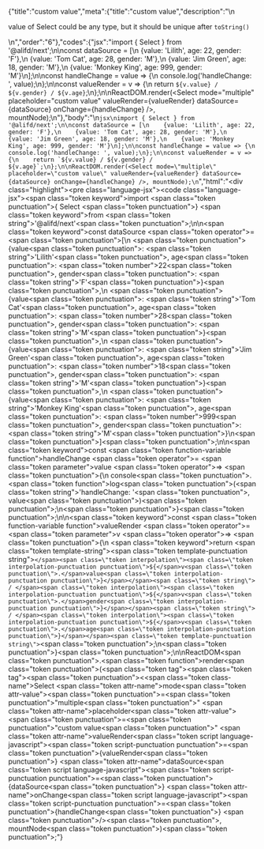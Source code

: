 {"title":"custom value","meta":{"title":"custom value","description":"\n<p>value of Select could be any type, but it should be unique after <code>toString()</code></p>\n","order":"6"},"codes":{"jsx":"import { Select } from '@alifd/next';\n\nconst dataSource = [\n    {value: 'Lilith', age: 22, gender: 'F'},\n    {value: 'Tom Cat', age: 28, gender: 'M'},\n    {value: 'Jim Green', age: 18, gender: 'M'},\n    {value: 'Monkey King', age: 999, gender: 'M'}\n];\n\nconst handleChange = value => {\n    console.log('handleChange: ', value);\n};\n\nconst valueRender = v => {\n    return `${v.value} / ${v.gender} / ${v.age}`;\n};\n\nReactDOM.render(<Select mode=\"multiple\" placeholder=\"custom value\" valueRender={valueRender} dataSource={dataSource} onChange={handleChange} />, mountNode);\n"},"body":"\n````jsx\nimport { Select } from '@alifd/next';\n\nconst dataSource = [\n    {value: 'Lilith', age: 22, gender: 'F'},\n    {value: 'Tom Cat', age: 28, gender: 'M'},\n    {value: 'Jim Green', age: 18, gender: 'M'},\n    {value: 'Monkey King', age: 999, gender: 'M'}\n];\n\nconst handleChange = value => {\n    console.log('handleChange: ', value);\n};\n\nconst valueRender = v => {\n    return `${v.value} / ${v.gender} / ${v.age}`;\n};\n\nReactDOM.render(<Select mode=\"multiple\" placeholder=\"custom value\" valueRender={valueRender} dataSource={dataSource} onChange={handleChange} />, mountNode);\n````","html":"<script>(function(){'use strict';\n\nvar _next = require('@alifd/next');\n\nvar dataSource = [{ value: 'Lilith', age: 22, gender: 'F' }, { value: 'Tom Cat', age: 28, gender: 'M' }, { value: 'Jim Green', age: 18, gender: 'M' }, { value: 'Monkey King', age: 999, gender: 'M' }];\n\nvar handleChange = function handleChange(value) {\n    console.log('handleChange: ', value);\n};\n\nvar valueRender = function valueRender(v) {\n    return v.value + ' / ' + v.gender + ' / ' + v.age;\n};\n\nReactDOM.render(React.createElement(_next.Select, { mode: 'multiple', placeholder: 'custom value', valueRender: valueRender, dataSource: dataSource, onChange: handleChange }), mountNode);})()</script><div class=\"highlight\"><pre class=\"language-jsx\"><code class=\"language-jsx\"><span class=\"token keyword\">import</span> <span class=\"token punctuation\">{</span> Select <span class=\"token punctuation\">}</span> <span class=\"token keyword\">from</span> <span class=\"token string\">'@alifd/next'</span><span class=\"token punctuation\">;</span>\n\n<span class=\"token keyword\">const</span> dataSource <span class=\"token operator\">=</span> <span class=\"token punctuation\">[</span>\n    <span class=\"token punctuation\">{</span>value<span class=\"token punctuation\">:</span> <span class=\"token string\">'Lilith'</span><span class=\"token punctuation\">,</span> age<span class=\"token punctuation\">:</span> <span class=\"token number\">22</span><span class=\"token punctuation\">,</span> gender<span class=\"token punctuation\">:</span> <span class=\"token string\">'F'</span><span class=\"token punctuation\">}</span><span class=\"token punctuation\">,</span>\n    <span class=\"token punctuation\">{</span>value<span class=\"token punctuation\">:</span> <span class=\"token string\">'Tom Cat'</span><span class=\"token punctuation\">,</span> age<span class=\"token punctuation\">:</span> <span class=\"token number\">28</span><span class=\"token punctuation\">,</span> gender<span class=\"token punctuation\">:</span> <span class=\"token string\">'M'</span><span class=\"token punctuation\">}</span><span class=\"token punctuation\">,</span>\n    <span class=\"token punctuation\">{</span>value<span class=\"token punctuation\">:</span> <span class=\"token string\">'Jim Green'</span><span class=\"token punctuation\">,</span> age<span class=\"token punctuation\">:</span> <span class=\"token number\">18</span><span class=\"token punctuation\">,</span> gender<span class=\"token punctuation\">:</span> <span class=\"token string\">'M'</span><span class=\"token punctuation\">}</span><span class=\"token punctuation\">,</span>\n    <span class=\"token punctuation\">{</span>value<span class=\"token punctuation\">:</span> <span class=\"token string\">'Monkey King'</span><span class=\"token punctuation\">,</span> age<span class=\"token punctuation\">:</span> <span class=\"token number\">999</span><span class=\"token punctuation\">,</span> gender<span class=\"token punctuation\">:</span> <span class=\"token string\">'M'</span><span class=\"token punctuation\">}</span>\n<span class=\"token punctuation\">]</span><span class=\"token punctuation\">;</span>\n\n<span class=\"token keyword\">const</span> <span class=\"token function-variable function\">handleChange</span> <span class=\"token operator\">=</span> <span class=\"token parameter\">value</span> <span class=\"token operator\">=></span> <span class=\"token punctuation\">{</span>\n    console<span class=\"token punctuation\">.</span><span class=\"token function\">log</span><span class=\"token punctuation\">(</span><span class=\"token string\">'handleChange: '</span><span class=\"token punctuation\">,</span> value<span class=\"token punctuation\">)</span><span class=\"token punctuation\">;</span>\n<span class=\"token punctuation\">}</span><span class=\"token punctuation\">;</span>\n\n<span class=\"token keyword\">const</span> <span class=\"token function-variable function\">valueRender</span> <span class=\"token operator\">=</span> <span class=\"token parameter\">v</span> <span class=\"token operator\">=></span> <span class=\"token punctuation\">{</span>\n    <span class=\"token keyword\">return</span> <span class=\"token template-string\"><span class=\"token template-punctuation string\">`</span><span class=\"token interpolation\"><span class=\"token interpolation-punctuation punctuation\">${</span>v<span class=\"token punctuation\">.</span>value<span class=\"token interpolation-punctuation punctuation\">}</span></span><span class=\"token string\"> / </span><span class=\"token interpolation\"><span class=\"token interpolation-punctuation punctuation\">${</span>v<span class=\"token punctuation\">.</span>gender<span class=\"token interpolation-punctuation punctuation\">}</span></span><span class=\"token string\"> / </span><span class=\"token interpolation\"><span class=\"token interpolation-punctuation punctuation\">${</span>v<span class=\"token punctuation\">.</span>age<span class=\"token interpolation-punctuation punctuation\">}</span></span><span class=\"token template-punctuation string\">`</span></span><span class=\"token punctuation\">;</span>\n<span class=\"token punctuation\">}</span><span class=\"token punctuation\">;</span>\n\nReactDOM<span class=\"token punctuation\">.</span><span class=\"token function\">render</span><span class=\"token punctuation\">(</span><span class=\"token tag\"><span class=\"token tag\"><span class=\"token punctuation\">&lt;</span><span class=\"token class-name\">Select</span></span> <span class=\"token attr-name\">mode</span><span class=\"token attr-value\"><span class=\"token punctuation\">=</span><span class=\"token punctuation\">\"</span>multiple<span class=\"token punctuation\">\"</span></span> <span class=\"token attr-name\">placeholder</span><span class=\"token attr-value\"><span class=\"token punctuation\">=</span><span class=\"token punctuation\">\"</span>custom value<span class=\"token punctuation\">\"</span></span> <span class=\"token attr-name\">valueRender</span><span class=\"token script language-javascript\"><span class=\"token script-punctuation punctuation\">=</span><span class=\"token punctuation\">{</span>valueRender<span class=\"token punctuation\">}</span></span> <span class=\"token attr-name\">dataSource</span><span class=\"token script language-javascript\"><span class=\"token script-punctuation punctuation\">=</span><span class=\"token punctuation\">{</span>dataSource<span class=\"token punctuation\">}</span></span> <span class=\"token attr-name\">onChange</span><span class=\"token script language-javascript\"><span class=\"token script-punctuation punctuation\">=</span><span class=\"token punctuation\">{</span>handleChange<span class=\"token punctuation\">}</span></span> <span class=\"token punctuation\">/></span></span><span class=\"token punctuation\">,</span> mountNode<span class=\"token punctuation\">)</span><span class=\"token punctuation\">;</span></code></pre></div>"}